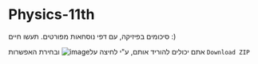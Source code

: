 # Physics-11th
סיכומים בפיזיקה, עם דפי נוסחאות מפורטים. תעשו חיים :)

אתם יכולים להוריד אותם, ע"י לחיצה על![image](https://user-images.githubusercontent.com/88977041/189131568-d1d436b9-b95b-4fea-84d9-d0b2f4b65a13.png)
ובחירת האפשרות `Download ZIP`
